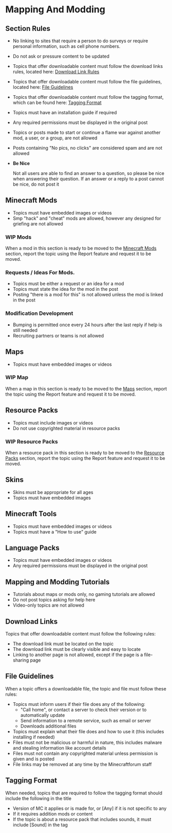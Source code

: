 # Mapping And Modding

## Section Rules

* No linking to sites that require a person to do surveys or require personal information, such as cell phone numbers.
* Do not ask or pressure content to be updated
* Topics that offer downloadable content must follow the download links rules, located here: [Download Link Rules](#mapping-and-modding:download-links)
* Topics that offer downloadable content must follow the file guidelines, located here: [File Guidelines](#mapping-and-modding:file-guidelines) 
* Topics that offer downloadable content must follow the tagging format, which can be found here: [Tagging Format](#mapping-and-modding:tagging-format)
* Topics must have an installation guide if required
* Any required permissions must be displayed in the original post
* Topics or posts made to start or continue a flame war against another mod, a user, or a group, are not allowed
* Posts containing "No pics, no clicks" are considered spam and are not allowed
* __Be Nice__

  Not all users are able to find an answer to a question, so please be nice when answering their question. If an answer 
  or a reply to a post cannot be nice, do not post it

## Minecraft Mods

* Topics must have embedded images or videos
* Smp "hack" and "cheat" mods are allowed, however any designed for griefing are not allowed

### WIP Mods

When a mod in this section is ready to be moved to the [Minecraft Mods](http://www.minecraftforum.net/forum/51-minecraft-mods/) section, 
report the topic using the Report feature and request it to be moved.

### Requests / Ideas For Mods.

* Topics must be either a request or an idea for a mod
* Topics must state the idea for the mod in the post
* Posting "there is a mod for this" is not allowed unless the mod is linked in the post

### Modification Development

* Bumping is permitted once every 24 hours after the last reply if help is still needed
* Recruiting partners or teams is not allowed

## Maps

* Topics must have embedded images or videos

### WIP Map

When a map in this section is ready to be moved to the [Maps](http://www.minecraftforum.net/forum/53-maps/) section, 
report the topic using the Report feature and request it to be moved.

## Resource Packs

* Topics must include images or videos
* Do not use copyrighted material in resource packs

### WIP Resource Packs

When a resource pack in this section is ready to be moved to the [Resource Packs](http://www.minecraftforum.net/forum/41-resource-packs/) section, 
report the topic using the Report feature and request it to be moved.

## Skins

* Skins must be appropriate for all ages
* Topics must have embedded images

## Minecraft Tools

* Topics must have embedded images or videos
* Topics must have a "How to use" guide

## Language Packs

* Topics must have embedded images or videos
* Any required permissions must be displayed in the original post

## Mapping and Modding Tutorials

* Tutorials about maps or mods only, no gaming tutorials are allowed
* Do not post topics asking for help here
* Video-only topics are not allowed

## Download Links

Topics that offer downloadable content must follow the following rules:

  * The download link must be located on the topic
  * The download link must be clearly visible and easy to locate
  * Linking to another page is not allowed, except if the page is a file-sharing page
  
## File Guidelines

When a topic offers a downloadable file, the topic and file must follow these rules:

  * Topics must inform users if their file does any of the following:
    - "Call home", or contact a server to check their version or to automatically update
    - Send information to a remote service, such as email or server
    - Downloads additional files
  * Topics must explain what their file does and how to use it (this includes installing if needed)
  * Files must not be malicious or harmful in nature, this includes malware and stealing information like account details
  * Files must not contain any copyrighted material unless permission is given and is posted
  * File links may be removed at any time by the Minecraftforum staff
  
## Tagging Format

When needed, topics that are required to follow the tagging format should include the following in the title

 * Version of MC it applies or is made for, or [Any] if it is not specific to any 
 * If it requires addition mods or content
 * If the topic is about a resource pack that includes sounds, it must include [Sound] in the tag
 
